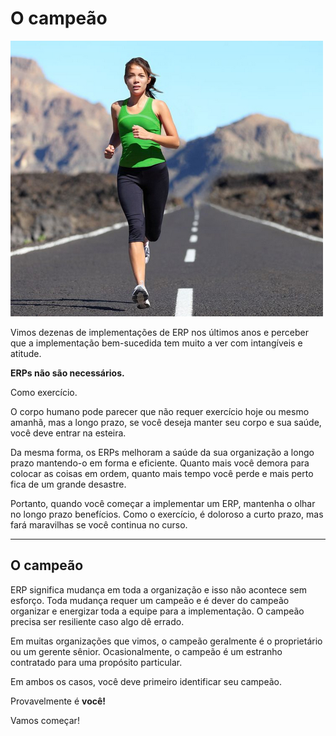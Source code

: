 # O campeão


![Campeão](/files/implementation-image.png)


Vimos dezenas de implementações de ERP nos últimos anos e
perceber que a implementação bem-sucedida tem muito a ver com intangíveis e
atitude.


**ERPs não são necessários.**


Como exercício.


O corpo humano pode parecer que não requer exercício hoje ou mesmo amanhã,
mas a longo prazo, se você deseja manter seu corpo e sua saúde, você
deve entrar na esteira.


Da mesma forma, os ERPs melhoram a saúde da sua organização a longo prazo
mantendo-o em forma e eficiente. Quanto mais você demora para colocar as coisas em ordem,
quanto mais tempo você perde e mais perto fica de um grande desastre.


Portanto, quando você começar a implementar um ERP, mantenha o olhar no longo prazo
benefícios. Como o exercício, é doloroso a curto prazo, mas fará maravilhas se
você continua no curso.




---


## O campeão


ERP significa mudança em toda a organização e isso não acontece sem esforço.
Toda mudança requer um campeão e é dever do campeão
organizar e energizar toda a equipe para a implementação. O campeão
precisa ser resiliente caso algo dê errado.


Em muitas organizações que vimos, o campeão geralmente é o proprietário ou um
gerente sênior. Ocasionalmente, o campeão é um estranho contratado para uma
propósito particular.


Em ambos os casos, você deve primeiro identificar seu campeão.


Provavelmente é **você!**


Vamos começar!